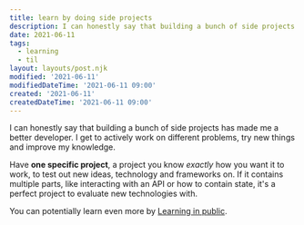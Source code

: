 ```yaml
---
title: learn by doing side projects
description: I can honestly say that building a bunch of side projects has made me a better developer
date: 2021-06-11
tags: 
  - learning
  - til
layout: layouts/post.njk
modified: '2021-06-11'
modifiedDateTime: '2021-06-11 09:00'
created: '2021-06-11'
createdDateTime: '2021-06-11 09:00'
---
```


I can honestly say that building a bunch of side projects has made me a better developer. I get to actively work on different problems, try new things and improve my knowledge.

Have **one specific project**, a project you know _exactly_ how you want it to work, to test out new ideas, technology and frameworks on. If it contains multiple parts, like interacting with an API or how to contain state, it's a perfect project to evaluate new technologies with.

You can potentially learn even more by [Learning in public](/posts/learning-in-public).